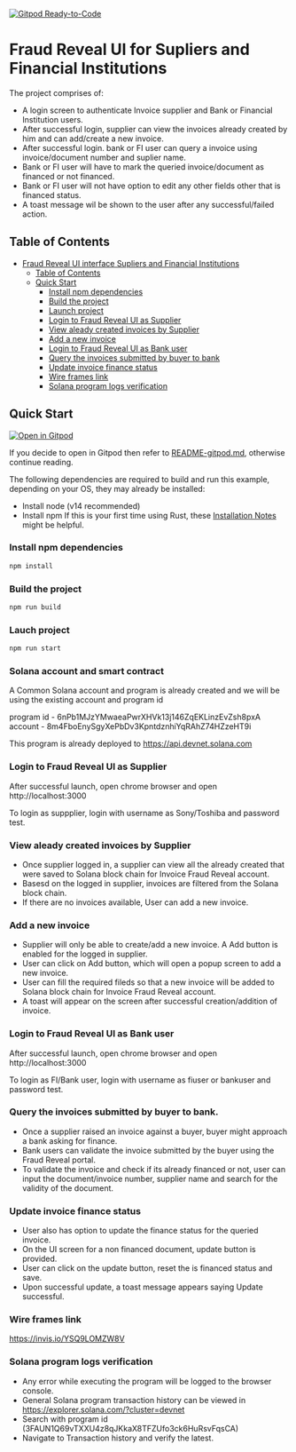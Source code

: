 [![Gitpod
Ready-to-Code](https://img.shields.io/badge/Gitpod-Ready--to--Code-blue?logo=gitpod)](https://gitpod.io/#https://github.com/kotirao27/solana_hackathon/fraud-reveal-web)

# Fraud Reveal UI for Supliers and Financial Institutions

The project comprises of:

* A login screen to authenticate Invoice supplier and Bank or Financial Institution users.
* After successful login, supplier can view the invoices already created by him and can add/create a new invoice. 
* After successful login. bank or FI user can query a invoice using invoice/document number and suplier name.
* Bank or FI user will have to mark the queried invoice/document as financed or not financed.
* Bank or FI user will not have option to edit any other fields other that is financed status.
* A toast message wil be shown to the user after any successful/failed action.

## Table of Contents
- [Fraud Reveal UI interface Supliers and Financial Institutions](#fraud-reveal-ui-for-supliers-and-financial-institutions)
  - [Table of Contents](#table-of-contents)
  - [Quick Start](#quick-start)
    - [Install npm dependencies](#install-npm-dependencies)
    - [Build the project](#build-the-project)
    - [Launch project](#launch-project)
    - [Login to Fraud Reveal UI as Supplier](#login-to-fraud-reveal-ui-as-supplier)
    - [View aleady created invoices by Supplier](#view-already-created-invoices-by-supplier)
    - [Add a new invoice](#add-a-new-invoice)
    - [Login to Fraud Reveal UI as Bank user](#login-to-fraud-reveal-ui-as-bank-user)
    - [Query the invoices submitted by buyer to bank](#query-the-invoices-submitted-by-buyer-to-bank)
    - [Update invoice finance status](#update-invoice-finance-status)
    - [Wire frames link](#wire-frames-link)
    - [Solana program logs verification](#Solana-program-logs-verification)

## Quick Start

[![Open in
Gitpod](https://gitpod.io/button/open-in-gitpod.svg)](https://gitpod.io/#https://github.com/kotirao27/solana_hackathon/fraud-reveal-web)

If you decide to open in Gitpod then refer to
[README-gitpod.md](README-gitpod.md), otherwise continue reading.

The following dependencies are required to build and run this example, depending
on your OS, they may already be installed:

- Install node (v14 recommended)
- Install npm
If this is your first time using Rust, these [Installation
Notes](README-installation-notes.md) might be helpful.

### Install npm dependencies

```bash
npm install
```

### Build the project

```bash
npm run build
```
### Lauch project

```bash
npm run start
```

### Solana account and smart contract

A Common Solana account and program is already created and we will be using the existing account and program id

program id - 6nPb1MJzYMwaeaPwrXHVk13j146ZqEKLinzEvZsh8pxA
account - 8m4FboEnySgyXePbDv3KpntdznhiYqRAhZ74HZzeHT9i

This program is already deployed to https://api.devnet.solana.com

### Login to Fraud Reveal UI as Supplier

After successful launch, open chrome browser and open http://localhost:3000

To login as suppplier, login with username as Sony/Toshiba and password test.

### View aleady created invoices by Supplier

* Once supplier logged in, a supplier can view all the already created that were saved to Solana block chain for Invoice Fraud Reveal account.
* Basesd on the logged in supplier, invoices are filtered from the Solana block chain.
* If there are no invoices available, User can add a new invoice.

### Add a new invoice

* Supplier will only be able to create/add a new invoice. A Add button is enabled for the logged in supplier.
* User can click on Add button, which will open a popup screen to add a new invoice.
* User can fill the required fileds so that a new invoice will be added to Solana block chain for Invoice Fraud Reveal account.
* A toast will appear on the screen after successful creation/addition of invoice.

### Login to Fraud Reveal UI as Bank user

After successful launch, open chrome browser and open http://localhost:3000

To login as FI/Bank user, login with username as fiuser or bankuser and password test.

### Query the invoices submitted by buyer to bank.

* Once a supplier raised an invoice against a buyer, buyer might approach a bank asking for finance.
* Bank users can validate the invoice submitted by the buyer using the Fraud Reveal portal.
* To validate the invoice and check if its already financed or not, user can input the document/invoice number, supplier name and search for the validity of the document.

### Update invoice finance status

* User also has option to update the finance status for the queried invoice.
* On the UI screen for a non financed document, update button is provided.
* User can click on the update button, reset the is financed status and save.
* Upon successful update, a toast message appears saying Update successful.

### Wire frames link
 https://invis.io/YSQ9LOMZW8V

### Solana program logs verification

* Any error while executing the program will be logged to the browser console.
* General Solana program transaction history can be viewed in https://explorer.solana.com/?cluster=devnet
* Search with program id (3FAUN1Q69vTXXU4z8qJKkaX8TFZUfo3ck6HuRsvFqsCA)
* Navigate to Transaction history and verify the latest.
